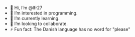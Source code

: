 - 👋 Hi, I’m @lfr27
- 👀 I’m interested in programming.
- 🌱 I’m currently learning.
- 💞️ I’m looking to collaborate.
- ⚡ Fun fact: The Danish language has no word for "please"

<!---
lfr27/lfr27 is a ✨ special ✨ repository because its `README.md` (this file) appears on your GitHub profile.
You can click the Preview link to take a look at your changes.
--->
